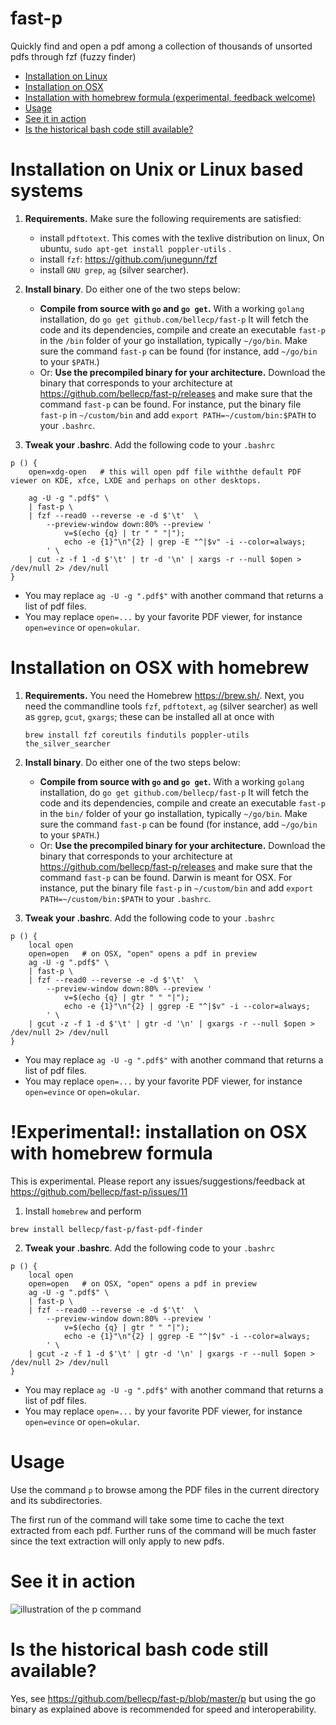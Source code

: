 # fast-p

Quickly find and open a pdf among a collection of thousands of unsorted pdfs through fzf (fuzzy finder)

- [Installation on Linux](#installation-on-unix-or-linux-based-systems)
- [Installation on OSX](#installation-on-osx-with-homebrew)
- [Installation with homebrew formula (experimental, feedback welcome)](#experimental-installation-on-osx-with-homebrew-formula)
- [Usage](#usage)
- [See it in action](#see-it-in-action)
- [Is the historical bash code still available?](#is-the-historical-bash-code-still-available)

# Installation on Unix or Linux based systems

1. __Requirements.__ Make sure the following requirements are satisfied:
    - install ``pdftotext``. This comes with the texlive distribution on linux,
    On ubuntu, ``sudo apt-get install poppler-utils`` . 
    - install ``fzf``: https://github.com/junegunn/fzf
    - install ``GNU grep``,  ``ag`` (silver searcher).

2. __Install binary__. Do either one of the two steps below:
    - __Compile from source with ``go`` and ``go get``.__
    With a working ``golang`` installation, do 
    ```go get github.com/bellecp/fast-p```
    It will fetch the code and its dependencies,
    compile and create an executable ``fast-p`` in the ``/bin`` folder of your go
    installation, typically ``~/go/bin``. Make sure the command ``fast-p`` can be
    found (for instance, add ``~/go/bin`` to your ``$PATH``.)
    - Or: __Use the precompiled binary for your architecture.__ Download the binary that corresponds to your
    architecture at https://github.com/bellecp/fast-p/releases and make sure that
    the command ``fast-p`` can be found. For instance,
    put the binary file ``fast-p`` in ``~/custom/bin`` and add ``export
    PATH=~/custom/bin:$PATH`` to your ``.bashrc``.

3. __Tweak your .bashrc__. Add the following code to your ``.bashrc``
```
p () {
    open=xdg-open   # this will open pdf file withthe default PDF viewer on KDE, xfce, LXDE and perhaps on other desktops.

    ag -U -g ".pdf$" \
    | fast-p \
    | fzf --read0 --reverse -e -d $'\t'  \
        --preview-window down:80% --preview '
            v=$(echo {q} | tr " " "|"); 
            echo -e {1}"\n"{2} | grep -E "^|$v" -i --color=always;
        ' \
    | cut -z -f 1 -d $'\t' | tr -d '\n' | xargs -r --null $open > /dev/null 2> /dev/null
}

```
- You may replace ``ag -U -g ".pdf$"`` with another command that returns a list of pdf files.
- You may replace ``open=...`` by your favorite PDF viewer, for instance ``open=evince`` or ``open=okular``.

# Installation on OSX with homebrew

1. __Requirements.__
    You need the Homebrew <https://brew.sh/>. Next, you need the commandline tools 
    ``fzf``,
    ``pdftotext``,
    ``ag`` (silver searcher) as well as ``ggrep``, ``gcut``, ``gxargs``; these can be installed all at once with
    ```
    brew install fzf coreutils findutils poppler-utils the_silver_searcher
    ```

2. __Install binary__. Do either one of the two steps below:
    - __Compile from source with ``go`` and ``go get``.__
    With a working ``golang`` installation, do 
    ```go get github.com/bellecp/fast-p```
    It will fetch the code and its dependencies,
    compile and create an executable ``fast-p`` in the ``bin/`` folder of your go
    installation, typically ``~/go/bin``. Make sure the command ``fast-p`` can be
    found (for instance, add ``~/go/bin`` to your ``$PATH``.)
    - Or: __Use the precompiled binary for your architecture.__ Download the binary that corresponds to your
    architecture at https://github.com/bellecp/fast-p/releases and make sure that
    the command ``fast-p`` can be found. Darwin is meant for OSX.  For instance,
    put the binary file ``fast-p`` in ``~/custom/bin`` and add ``export
    PATH=~/custom/bin:$PATH`` to your ``.bashrc``.

3. __Tweak your .bashrc__. Add the following code to your ``.bashrc``
```
p () {
    local open
    open=open   # on OSX, "open" opens a pdf in preview
    ag -U -g ".pdf$" \
    | fast-p \
    | fzf --read0 --reverse -e -d $'\t'  \
        --preview-window down:80% --preview '
            v=$(echo {q} | gtr " " "|"); 
            echo -e {1}"\n"{2} | ggrep -E "^|$v" -i --color=always;
        ' \
    | gcut -z -f 1 -d $'\t' | gtr -d '\n' | gxargs -r --null $open > /dev/null 2> /dev/null
}

```
- You may replace ``ag -U -g ".pdf$"`` with another command that returns a list of pdf files.
- You may replace ``open=...`` by your favorite PDF viewer, for instance ``open=evince`` or ``open=okular``.

# !Experimental!: installation on OSX with homebrew formula

This is experimental. Please report any issues/suggestions/feedback at <https://github.com/bellecp/fast-p/issues/11>

1. Install ``homebrew`` and perform
```
brew install bellecp/fast-p/fast-pdf-finder
```

2. __Tweak your .bashrc__. Add the following code to your ``.bashrc``
```
p () {
    local open
    open=open   # on OSX, "open" opens a pdf in preview
    ag -U -g ".pdf$" \
    | fast-p \
    | fzf --read0 --reverse -e -d $'\t'  \
        --preview-window down:80% --preview '
            v=$(echo {q} | gtr " " "|"); 
            echo -e {1}"\n"{2} | ggrep -E "^|$v" -i --color=always;
        ' \
    | gcut -z -f 1 -d $'\t' | gtr -d '\n' | gxargs -r --null $open > /dev/null 2> /dev/null
}

```
- You may replace ``ag -U -g ".pdf$"`` with another command that returns a list of pdf files.
- You may replace ``open=...`` by your favorite PDF viewer, for instance ``open=evince`` or ``open=okular``.

# Usage

Use the command ``p`` to browse among the PDF files in the current directory and its subdirectories.

The first run of the command will take some time to cache the text extracted from each pdf. Further runs of the command will be much faster since the text extraction will only apply to new pdfs.

# See it in action

![illustration of the p command](https://user-images.githubusercontent.com/1019692/34446795-12229072-ecac-11e7-856a-ec0df0de60ae.gif)


# Is the historical bash code still available?

Yes, see https://github.com/bellecp/fast-p/blob/master/p but using the go binary as explained above is recommended for speed and interoperability.

